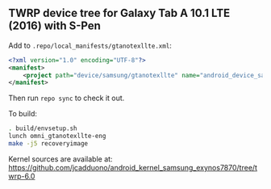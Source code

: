 ## TWRP device tree for Galaxy Tab A 10.1 LTE (2016) with S-Pen

Add to `.repo/local_manifests/gtanotexllte.xml`:

```xml
<?xml version="1.0" encoding="UTF-8"?>
<manifest>
	<project path="device/samsung/gtanotexllte" name="android_device_samsung_gtanotexllte" remote="TeamWin" revision="android-6.0" />
</manifest>
```

Then run `repo sync` to check it out.

To build:

```sh
. build/envsetup.sh
lunch omni_gtanotexllte-eng
make -j5 recoveryimage
```

Kernel sources are available at: https://github.com/jcadduono/android_kernel_samsung_exynos7870/tree/twrp-6.0
